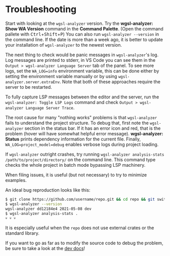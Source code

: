 # Troubleshooting

Start with looking at the `wgsl-analyzer` version.
Try the **wgsl-analyzer: Show WA Version** command in the **Command Palette**.
(Open the command pallete with  <kbd>Ctrl</kbd>+<kbd>Shift</kbd>+<kbd>P</kbd>)  <!-- spellchecker:disable-line -->
You can also run `wgsl-analyzer --version` in the command line.
If the date is more than a week ago, it is better to update your installation of `wgsl-analyzer` to the newest version.

The next thing to check would be panic messages in `wgsl-analyzer`'s log.
Log messages are printed to stderr, in VS Code you can see them in the `Output > wgsl-analyzer Language Server` tab of the panel.
To see more logs, set the `WA_LOG=info` environment variable, this can be done either by setting the environment variable manually or by using `wgsl-analyzer.server.extraEnv`.
Note that both of these approaches require the server to be restarted.

To fully capture LSP messages between the editor and the server, run the `wgsl-analyzer: Toggle LSP Logs` command and check `Output > wgsl-analyzer Language Server Trace`.

The root cause for many "nothing works" problems is that `wgsl-analyzer` fails to understand the project structure.
To debug that, first note the `wgsl-analyzer` section in the status bar.
If it has an error icon and red, that is the problem (hover will have somewhat helpful error message).
**wgsl-analyzer: Status** prints dependency information for the current file.
Finally, `WA_LOG=project_model=debug` enables verbose logs during project loading.

If `wgsl-analyzer` outright crashes, try running `wgsl-analyzer analysis-stats /path/to/project/directory/` on the command line.
This command type checks the whole project in batch mode bypassing LSP machinery.

When filing issues, it is useful (but not necessary) to try to minimize examples.

An ideal bug reproduction looks like this:

```bash
$ git clone https://github.com/username/repo.git && cd repo && git switch --detach commit-hash
$ wgsl-analyzer --version
wgsl-analyzer dd12184e4 2021-05-08 dev
$ wgsl-analyzer analysis-stats .
💀 💀 💀
```

It is especially useful when the `repo` does not use external crates or the standard library.

If you want to go as far as to modify the source code to debug the problem, be sure to take a look at the [dev docs](https://github.com/wgsl-analyzer/wgsl-analyzer/tree/master/docs/dev)!
